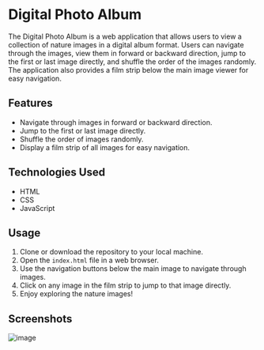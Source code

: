 # Digital Photo Album

The Digital Photo Album is a web application that allows users to view a collection of nature images in a digital album format. Users can navigate through the images, view them in forward or backward direction, jump to the first or last image directly, and shuffle the order of the images randomly. The application also provides a film strip below the main image viewer for easy navigation.

## Features

- Navigate through images in forward or backward direction.
- Jump to the first or last image directly.
- Shuffle the order of images randomly.
- Display a film strip of all images for easy navigation.

## Technologies Used

- HTML
- CSS
- JavaScript

## Usage

1. Clone or download the repository to your local machine.
2. Open the `index.html` file in a web browser.
3. Use the navigation buttons below the main image to navigate through images.
4. Click on any image in the film strip to jump to that image directly.
5. Enjoy exploring the nature images!

## Screenshots

![image](https://github.com/Sreeja799/Digital-Photo-Album/assets/73770166/3cef1df6-3b36-4030-9169-f98c722e4649)
